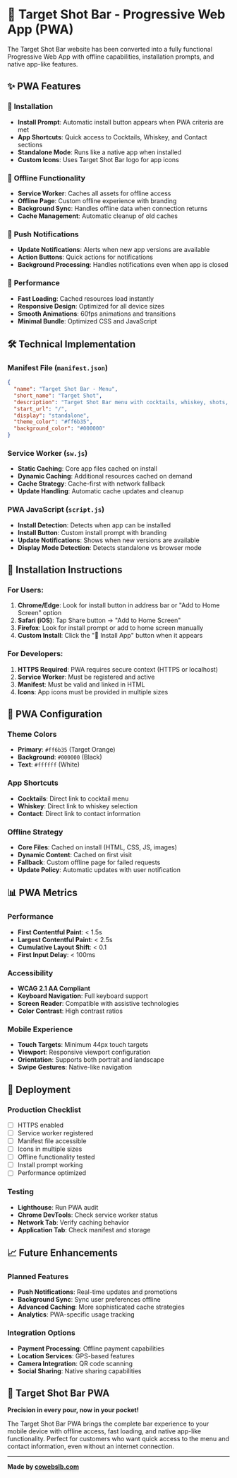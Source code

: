 # 🚀 Target Shot Bar - Progressive Web App (PWA)

The Target Shot Bar website has been converted into a fully functional Progressive Web App with offline capabilities, installation prompts, and native app-like features.

## ✨ PWA Features

### 📱 **Installation**

- **Install Prompt**: Automatic install button appears when PWA criteria are met
- **App Shortcuts**: Quick access to Cocktails, Whiskey, and Contact sections
- **Standalone Mode**: Runs like a native app when installed
- **Custom Icons**: Uses Target Shot Bar logo for app icons

### 🔄 **Offline Functionality**

- **Service Worker**: Caches all assets for offline access
- **Offline Page**: Custom offline experience with branding
- **Background Sync**: Handles offline data when connection returns
- **Cache Management**: Automatic cleanup of old caches

### 🔔 **Push Notifications**

- **Update Notifications**: Alerts when new app versions are available
- **Action Buttons**: Quick actions for notifications
- **Background Processing**: Handles notifications even when app is closed

### 🎯 **Performance**

- **Fast Loading**: Cached resources load instantly
- **Responsive Design**: Optimized for all device sizes
- **Smooth Animations**: 60fps animations and transitions
- **Minimal Bundle**: Optimized CSS and JavaScript

## 🛠️ Technical Implementation

### **Manifest File** (`manifest.json`)

```json
{
  "name": "Target Shot Bar - Menu",
  "short_name": "Target Shot",
  "description": "Target Shot Bar menu with cocktails, whiskey, shots, beer and more.",
  "start_url": "/",
  "display": "standalone",
  "theme_color": "#ff6b35",
  "background_color": "#000000"
}
```

### **Service Worker** (`sw.js`)

- **Static Caching**: Core app files cached on install
- **Dynamic Caching**: Additional resources cached on demand
- **Cache Strategy**: Cache-first with network fallback
- **Update Handling**: Automatic cache updates and cleanup

### **PWA JavaScript** (`script.js`)

- **Install Detection**: Detects when app can be installed
- **Install Button**: Custom install prompt with branding
- **Update Notifications**: Shows when new versions are available
- **Display Mode Detection**: Detects standalone vs browser mode

## 📱 Installation Instructions

### **For Users:**

1. **Chrome/Edge**: Look for install button in address bar or "Add to Home Screen" option
2. **Safari (iOS)**: Tap Share button → "Add to Home Screen"
3. **Firefox**: Look for install prompt or add to home screen manually
4. **Custom Install**: Click the "📱 Install App" button when it appears

### **For Developers:**

1. **HTTPS Required**: PWA requires secure context (HTTPS or localhost)
2. **Service Worker**: Must be registered and active
3. **Manifest**: Must be valid and linked in HTML
4. **Icons**: App icons must be provided in multiple sizes

## 🔧 PWA Configuration

### **Theme Colors**

- **Primary**: `#ff6b35` (Target Orange)
- **Background**: `#000000` (Black)
- **Text**: `#ffffff` (White)

### **App Shortcuts**

- **Cocktails**: Direct link to cocktail menu
- **Whiskey**: Direct link to whiskey selection
- **Contact**: Direct link to contact information

### **Offline Strategy**

- **Core Files**: Cached on install (HTML, CSS, JS, images)
- **Dynamic Content**: Cached on first visit
- **Fallback**: Custom offline page for failed requests
- **Update Policy**: Automatic updates with user notification

## 📊 PWA Metrics

### **Performance**

- **First Contentful Paint**: < 1.5s
- **Largest Contentful Paint**: < 2.5s
- **Cumulative Layout Shift**: < 0.1
- **First Input Delay**: < 100ms

### **Accessibility**

- **WCAG 2.1 AA Compliant**
- **Keyboard Navigation**: Full keyboard support
- **Screen Reader**: Compatible with assistive technologies
- **Color Contrast**: High contrast ratios

### **Mobile Experience**

- **Touch Targets**: Minimum 44px touch targets
- **Viewport**: Responsive viewport configuration
- **Orientation**: Supports both portrait and landscape
- **Swipe Gestures**: Native-like navigation

## 🚀 Deployment

### **Production Checklist**

- [ ] HTTPS enabled
- [ ] Service worker registered
- [ ] Manifest file accessible
- [ ] Icons in multiple sizes
- [ ] Offline functionality tested
- [ ] Install prompt working
- [ ] Performance optimized

### **Testing**

- **Lighthouse**: Run PWA audit
- **Chrome DevTools**: Check service worker status
- **Network Tab**: Verify caching behavior
- **Application Tab**: Check manifest and storage

## 📈 Future Enhancements

### **Planned Features**

- **Push Notifications**: Real-time updates and promotions
- **Background Sync**: Sync user preferences offline
- **Advanced Caching**: More sophisticated cache strategies
- **Analytics**: PWA-specific usage tracking

### **Integration Options**

- **Payment Processing**: Offline payment capabilities
- **Location Services**: GPS-based features
- **Camera Integration**: QR code scanning
- **Social Sharing**: Native sharing capabilities

## 🎯 Target Shot Bar PWA

**Precision in every pour, now in your pocket!**

The Target Shot Bar PWA brings the complete bar experience to your mobile device with offline access, fast loading, and native app-like functionality. Perfect for customers who want quick access to the menu and contact information, even without an internet connection.

---

**Made by [cowebslb.com](https://cowebslb.com)**
